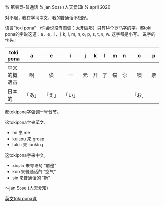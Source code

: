 % 第零页-普通话
% jan Sose (人天爱知)
% april 2020

对不起，我在学习中文，我的普通话不很好。

语言”toki pona” （你会说没有商调：太开破那）只有14个罗马字的字。都toki pona的字说这道：a，e，i，j, k, l, m, n, o, p, s, t, u, w.
这字都是小写。
说字的字头：

|  toki pona |a     |e     |i     |j |k |l |m |n |o     |p |s |t |u         |w |
|------------|:----:|:----:|:----:|--|--|--|--|--|:----:|--|--|--|:--------:|--|
|中文的概语音|啊    |诶    |一    |元|开|了|猫|你|噢    |票|三|图|鱼（的韵）|我|
| 日本的     |「あ」|「え」|「い」|  |  |  |  |  |「お」|  |  |  |「う」    |  |

都tokipona字强调一号音节。

这tokipona字来英文。

* mi 来 me
* kulupu 来 group
* lukin 来 looking

这tokipona字来中文。

* sinpin 来粤语的 “前邊”
* kon 来普通话的 “空气”
* sin 来普通话的 “新”

～jan Sose (人天爱知）

[英文toki pona课](index.html)
